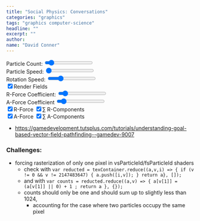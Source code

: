 ```yaml
---
title: "Social Physics: Conversations"
categories: "graphics"
tags: "graphics computer-science"
headline: ""
excerpt: ""
author:
name: "David Conner"
---
```



<div class="row">
  <div class="col-sm-3">
    <label for="particle-count">Particle Count:</label>
    <input id="particle-count" type="range" min="128" max="10240" step="128" value="1024"/>
  </div>
  <div class="col-sm-3">
    <label for="particle-speed">Particle Speed:</label>
    <input id="particle-speed" type="range" min="0.025" max="10.0" step="0.025" value="0.050"/>
  </div>
  <div class="col-sm-3">
    <label for="rotation-speed">Rotation Speed:</label>
    <input id="rotation-speed" type="range" min="0.025" max="2.0" step="0.025" value="0.5"/>
  </div>
  <div class="col-sm-3">
    <label class="checkbox-inline">
      <input type="checkbox" id="chk-render-fields" checked>Render Fields
    </label>
  </div>
</div>


<div class="row">
  <div class="col-sm-6">
    <label for="r-coefficient">R-Force Coefficient:</label>
    <input id="r-coefficient" type="range" min="0.025" max="10.0" step="0.025" value="1.0"/>
  </div>

  <div class="col-sm-6">
    <label for="a-coefficient">A-Force Coefficient</label>
    <input id="a-coefficient" type="range" min="0.025" max="10.0" step="0.025" value="1.0"/>
  </div>
</div>

<div class="row">
  <div class="col-sm-6">
    <label class="checkbox-inline">
      <input type="checkbox" id="chk-r-force" checked>R-Force
    </label>
    <label class="checkbox-inline">
      <input type="checkbox" id="chk-r-components" checked>∑ R-Components
    </label>
  </div>
  <div class="col-sm-6">
    <label class="checkbox-inline">
      <input type="checkbox" id="chk-a-force" checked>A-Force
    </label>
    <label class="checkbox-inline">
      <input type="checkbox" id="chk-a-components" checked>∑ A-Components
    </label>
  </div>
</div>


- https://gamedevelopment.tutsplus.com/tutorials/understanding-goal-based-vector-field-pathfinding--gamedev-9007

### Challenges:

- forcing rasterization of only one pixel in vsParticleId/fsParticleId shaders
  - check with `var reducted = texContainer.reduce((a,v,i) => { if (v != 0 && v != 2147483647) { a.push([i,v]); } return a}, []);`
  - and with `var counts = reducted.reduce((a,v) => { a[v[1]] = (a[v[1]] || 0) + 1 ; return a }, {});`
  - counts should only be one and should sum up to slightly less than 1024,
    - accounting for the case where two particles occupy the same pixel

<script type="x-shader/x-vertex" id="vsPass">
layout(location = 0) in vec3 a_position;
layout(location = 1) in vec2 a_texcoord;

out vec2 v_st;
out vec3 v_position;

void main() {
  v_st = a_texcoord;
  v_position = a_position;
  gl_Position = vec4(a_position, 1.0);
}
</script>

<script type="x-shader/x-fragment" id="fsParticle">
uniform vec2 u_resolution;
uniform ivec4 u_randomSeed;
uniform float u_particleSpeed;
uniform float u_rotationSpeed;
uniform vec4 u_deltaTime;

uniform isampler2D s_particleRandoms;
uniform sampler2D s_particles;

in vec2 v_st;
in vec3 v_position;

layout(location = 0) out ivec4 random;
layout(location = 1) out vec4 particle;

const float maxIntFloat = 2147483647.0;

void main() {
  vec2 uv = gl_FragCoord.xy / u_resolution.xy;

  // =======================================
  // Update Randoms
  // =======================================

  ivec4 randomTexel = texture(s_particleRandoms, uv);

  vec2 texelCoords[4];
  texelCoords[0] = mod(gl_FragCoord.xy + vec2( 0.0, -2.0), u_resolution.xy) / u_resolution.xy;
  texelCoords[1] = mod(gl_FragCoord.xy + vec2( 1.0,  0.0), u_resolution.xy) / u_resolution.xy;
  texelCoords[2] = mod(gl_FragCoord.xy + vec2( 0.0,  1.0), u_resolution.xy) / u_resolution.xy;
  texelCoords[3] = mod(gl_FragCoord.xy + vec2(-1.0,  1.0), u_resolution.xy) / u_resolution.xy;

  ivec4 texels[4];
  texels[0] = texture(s_particleRandoms, texelCoords[0]);
  texels[1] = texture(s_particleRandoms, texelCoords[1]);
  texels[2] = texture(s_particleRandoms, texelCoords[2]);
  texels[3] = texture(s_particleRandoms, texelCoords[3]);

  ivec4 newRandom = u_randomSeed ^ randomTexel ^ texels[0] ^ texels[1] ^ texels[2] ^ texels[3];
  random = newRandom;

  // =======================================
  // Update Particles
  // =======================================

  vec4 newRandomFloat = fract(vec4(newRandom) / maxIntFloat + 0.5) - 0.5;
  particle = texture(s_particles, uv);

  particle.z += newRandomFloat.z * u_rotationSpeed * u_deltaTime.x / 1000.0;
  float stepLength = (newRandomFloat.w + 0.5) * u_particleSpeed * u_deltaTime.x / 1000.0;

  particle.x += cos(particle.z) * stepLength;
  particle.y += sin(particle.z) * stepLength;
}
</script>

<script type="x-shader/x-fragment" id="vsParticleId">
uniform vec2 u_resolution;
uniform sampler2D s_particles;

layout(location = 0) in int a_index;

flat out int v_particleId;
out float v_pointSize;
out vec4 v_position;

const float maxIntFloat = 2147483647.0;

void main()
{
  // textureSize must return ivec & texelFetch must accept ivec
  ivec2 texSize = textureSize(s_particles, 0);
  ivec2 texel = ivec2(a_index % texSize.x, a_index / texSize.x);
  vec4 particle = texelFetch(s_particles, texel, 0);

  // This needs to write to exactly one pixel (otherwise FML)
  // - it appears to rasterize only one pixel with/without the 0.5 constant
  particle.x = (trunc(particle.x * u_resolution.x) + 0.5) / u_resolution.x;
  particle.y = (trunc(particle.y * u_resolution.y) + 0.5) / u_resolution.y;

  v_particleId = a_index;
  v_position = vec4(particle.x, particle.y, 0.0, 1.0);

  gl_Position = v_position;
  gl_PointSize = 1.0;
}
</script>

<script type="x-shader/x-fragment" id="fsParticleId">
flat in int v_particleId;
in vec4 v_position;

out ivec4 color;

const int maxInt = 2147483647;

void main() {
  color = ivec4(v_particleId, 0, 1, maxInt);
}
</script>

<script type="x-shader/x-fragment" id="fsFields">
uniform vec2 u_resolution;
uniform int u_ballSize;
uniform float u_rCoefficient;
uniform float u_aCoefficient;

uniform sampler2D s_particles;
uniform isampler2D s_particleIds;

layout(location = 0) out vec4 repelField;
layout(location = 1) out vec4 repelComp;
layout(location = 2) out vec4 attentionField;
layout(location = 3) out vec4 attentionComp;

void main() {
  vec2 uv = gl_FragCoord.xy / u_resolution.xy;
  int ballSizeOffset = - u_ballSize / 2;
  ivec2 particlesSize = textureSize(s_particles, 0);

  repelField = vec4(0.0, 0.0, 0.0, 1.0);
  repelComp = vec4(0.0, 0.0, 0.0, 1.0);
  attentionField = vec4(0.0, 0.0, 0.0, 1.0);
  attentionComp = vec4(0.0, 0.0, 0.0, 1.0);

  for (int i = ballSizeOffset; i <= ballSizeOffset + u_ballSize; i++) {
    for (int j = ballSizeOffset; j <= ballSizeOffset + u_ballSize; j++) {
      vec2 texelCoords = mod(gl_FragCoord.xy + vec2(float(i), float(j)), u_resolution.xy) / u_resolution.xy;
      ivec4 particleId = texture(s_particleIds, texelCoords);

      if (particleId.z == 1) { // if particleId is defined
        ivec2 particleUV = ivec2(particleId.x % particlesSize.x, particleId.x / particlesSize.x);
        vec4 particle = texelFetch(s_particles, particleUV, 0);

        float d = distance(particle.xy, uv) * distance(vec2(0.0, 0.0), u_resolution.xy);
        vec2 particleToUV = particle.xy - uv;
        float rad = atan(particleToUV.y, particleToUV.x);
        vec2 rForce = vec2(cos(rad), sin(rad)) / d;

        repelField.xy += u_rCoefficient * rForce;
        repelComp.x += distance(vec2(0.0,0.0), u_rCoefficient * rForce);
      } else {
        // ¯\_(ツ)_/¯
      }
    }
  }
}
</script>

<script type="x-shader/x-fragment" id="fsRender">
void main() {

}
</script>

<script type="x-shader/x-fragment" id="fsRenderFields">
uniform vec2 u_resolution;
uniform float u_rCoefficient;
uniform float u_aCoefficient;

uniform sampler2D s_repelField;
uniform sampler2D s_repelComp;
uniform sampler2D s_attentionField;
uniform sampler2D s_attentionComp;

uniform isampler2D s_particleIds;

out vec4 color;

const float maxIntFloat = 2147483647.0;

void main() {
  vec2 uv = gl_FragCoord.xy / u_resolution.xy;

  vec4 rForce = texture(s_repelField, uv);
  vec4 rComp = texture(s_repelComp, uv);
  vec4 aForce = texture(s_attentionField, uv);
  vec4 aComp = texture(s_attentionComp, uv);

  ivec4 particleId = texture(s_particleIds, uv);

  color = vec4(
    distance(vec2(0.0,0.0), rForce.xy),
    float(particleId.x % 8) / 8.0,
    rComp.x,
    1.0);
}
</script>

<script type="x-shader/x-fragment" id="fsDebugParticleIds">
uniform vec2 u_resolution;
uniform isampler2D s_particleIds;

out vec4 color;

const float maxIntFloat = 2147483647.0;

void main() {
  vec2 uv = gl_FragCoord.xy / u_resolution.xy;
  ivec4 particleInt = texture(s_particleIds, uv);
  //vec4 particle = fract(vec4(particleInt) / 128.0);
  vec4 particle = vec4(particleInt) / maxIntFloat;

  //color = vec4(1.0, 1.0, 0.0, 1.0);
  color = vec4(particle.rgb, 1.0);
}
</script>

<script type="text/javascript" src="/js/3d/2017-05-11-social-physics-conversations.es6.js"></script>
